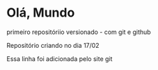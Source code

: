 # Olá, Mundo
 primeiro repositóriio versionado - com git e github

Repositório criando no dia 17/02

Essa linha foi adicionada pelo site git
